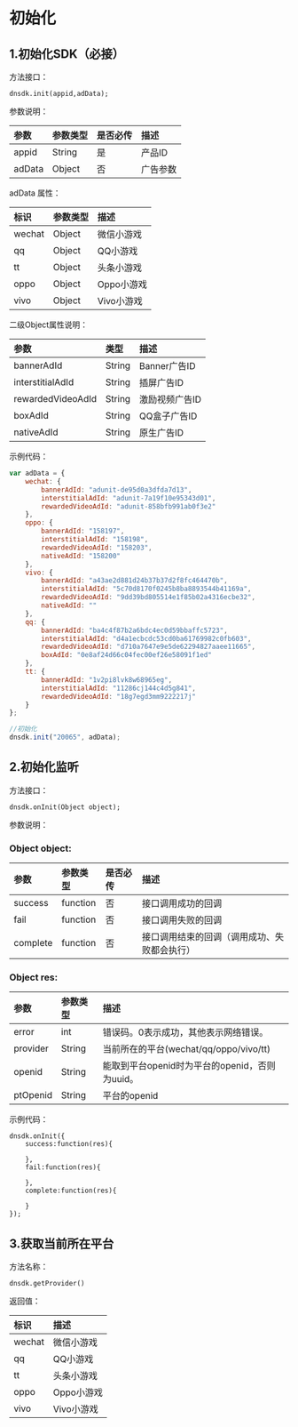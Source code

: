 # 初始化

## 1.初始化SDK（必接）

方法接口：

```text
dnsdk.init(appid,adData);
```

参数说明：

| 参数 | 参数类型 | 是否必传 | 描述 |
| :--- | :--- | :--- | :--- |
| appid | String | 是 | 产品ID |
| adData | Object | 否 | 广告参数 |

adData 属性：

| 标识 | 参数类型 | 描述 |
| :--- | :--- | :--- |
| wechat | Object | 微信小游戏 |
| qq | Object | QQ小游戏 |
| tt | Object | 头条小游戏 |
| oppo | Object | Oppo小游戏 |
| vivo | Object | Vivo小游戏 |

二级Object属性说明：

| 参数 | 类型 | 描述 |
| :--- | :--- | :--- |
| bannerAdId | String | Banner广告ID |
| interstitialAdId | String | 插屏广告ID |
| rewardedVideoAdId | String | 激励视频广告ID |
| boxAdId | String | QQ盒子广告ID |
| nativeAdId | String | 原生广告ID |

示例代码：

```javascript
var adData = {
    wechat: {
        bannerAdId: "adunit-de95d0a3dfda7d13",
        interstitialAdId: "adunit-7a19f10e95343d01",
        rewardedVideoAdId: "adunit-858bfb991ab0f3e2"
    },
    oppo: {
        bannerAdId: "158197",
        interstitialAdId: "158198",
        rewardedVideoAdId: "158203",
        nativeAdId: "158200"
    },
    vivo: {
        bannerAdId: "a43ae2d881d24b37b37d2f8fc464470b",
        interstitialAdId: "5c70d8170f0245b8ba8893544b41169a",
        rewardedVideoAdId: "9dd39bd805514e1f85b02a4316ecbe32",
        nativeAdId: ""
    },
    qq: {
        bannerAdId: "ba4c4f87b2a6bdc4ec0d59bbaffc5723",
        interstitialAdId: "d4a1ecbcdc53cd0ba61769982c0fb603",
        rewardedVideoAdId: "d710a7647e9e5de62294827aaee11665",
        boxAdId: "0e8af24d66c04fec00ef26e58091f1ed"
    },
    tt: {
        bannerAdId: "1v2pi8lvk8w68965eg",
        interstitialAdId: "11286cj144c4d5g841",
        rewardedVideoAdId: "18g7egd3mm9222217j"
    }
};

//初始化
dnsdk.init("20065", adData);
```

## 2.初始化监听

方法接口：

```text
dnsdk.onInit(Object object);
```

参数说明：

### Object object:

| 参数 | 参数类型 | 是否必传 | 描述 |
| :--- | :--- | :--- | :--- |
| success | function | 否 | 接口调用成功的回调 |
| fail | function | 否 | 接口调用失败的回调 |
| complete | function | 否 | 接口调用结束的回调（调用成功、失败都会执行） |

### Object res:

| 参数 | 参数类型 | 描述 |
| :--- | :--- | :--- |
| error | int | 错误码。0表示成功，其他表示网络错误。 |
| provider | String | 当前所在的平台\(wechat/qq/oppo/vivo/tt\) |
| openid | String | 能取到平台openid时为平台的openid，否则为uuid。 |
| ptOpenid | String | 平台的openid |

示例代码：

```text
dnsdk.onInit({
    success:function(res){

    },
    fail:function(res){

    },
    complete:function(res){

    }
});
```



## 3.获取当前所在平台

方法名称：

```text
dnsdk.getProvider()
```

返回值：

| 标识 | 描述 |
| :--- | :--- |
| wechat | 微信小游戏 |
| qq | QQ小游戏 |
| tt | 头条小游戏 |
| oppo | Oppo小游戏 |
| vivo | Vivo小游戏 |

